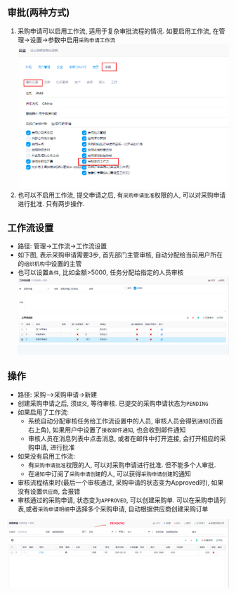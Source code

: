 ﻿
## 审批(两种方式)
1. 采购申请可以启用工作流, 适用于复杂审批流程的情况. 如要启用工作流, 在管理->设置->参数中启用`采购申请工作流`
![Purreq Para Enable Workflow](purreq-para-enableWorkflow.png)
2. 也可以不启用工作流, 提交申请之后, 有`采购申请批准`权限的人, 可以对采购申请进行批准. 只有两步操作.

## 工作流设置

- 路径: 管理->工作流->工作流设置
- 如下图, 表示采购申请需要3步, 首先部门主管审核, 自动分配给当前用户所在的`组织机构`中设置的主管
- 也可以设置`条件`, 比如金额>5000, 任务分配给指定的人员审核
  ![Pr Workflow](../images/Purchase/pr-workflow.png)

## 操作

- 路径: 采购-->采购申请->新建
- 创建采购申请之后, 须`提交`, 等待审核. 已提交的采购申请状态为`PENDING`
- 如果启用了工作流:
	- 系统自动分配审核任务给工作流设置中的人员, 审核人员会得到`通知`(页面右上角), 如果用户中设置了`接收邮件通知`, 也会收到邮件通知
	- 审核人员在消息列表中点击消息, 或者在邮件中打开连接, 会打开相应的采购申请, 进行批准
- 如果没有启用工作流:
  - 有`采购申请批准`权限的人, 可以对采购申请进行批准. 但不能多个人审批. 
  - 在`通知`中订阅了`采购申请创建`的人, 可以获得`采购申请创建`的通知
- 审核流程结束时(最后一个审核通过, 采购申请的状态变为Approved时), 如果没有设置`供应商`, 会报错
- 审核通过的采购申请, 状态变为`APPROVED`, 可以创建采购单. 可以在采购申请列表,或者`采购申请明细`中选择多个采购申请, 自动根据供应商创建采购订单

![Pr1](../images/Purchase/pr1.png)
